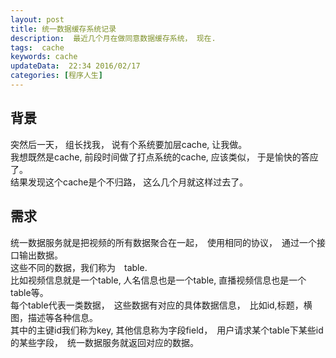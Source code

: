 ```yaml
---  
layout: post  
title: 统一数据缓存系统记录
description:  最近几个月在做同意数据缓存系统， 现在.  
tags:  cache 
keywords: cache
updateData:  22:34 2016/02/17
categories: [程序人生]
---  
```


## 背景

突然后一天， 组长找我， 说有个系统要加层cache, 让我做。  
我想既然是cache, 前段时间做了打点系统的cache, 应该类似， 于是愉快的答应了。  
结果发现这个cache是个不归路， 这么几个月就这样过去了。  

## 需求

统一数据服务就是把视频的所有数据聚合在一起，　使用相同的协议，　通过一个接口输出数据。  
这些不同的数据，我们称为　table.  
比如视频信息就是一个table, 人名信息也是一个table, 直播视频信息也是一个table等。  
每个table代表一类数据，　这些数据有对应的具体数据信息，　比如id,标题，横图，描述等各种信息。  
其中的主键id我们称为key, 其他信息称为字段field，　用户请求某个table下某些id的某些字段，　统一数据服务就返回对应的数据。  








